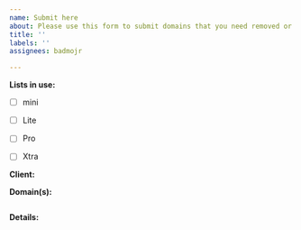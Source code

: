 ```yaml
---
name: Submit here
about: Please use this form to submit domains that you need removed or blocked.
title: ''
labels: ''
assignees: badmojr

---
```


<!----------------------
Type `x` in between `[ ]` and make sure there isn't any space between brackets. 
example: Type like this - `[x]` 
------------------------------>
**Lists in use:**
- [ ] mini
- [ ] Lite
- [ ] Pro
- [ ] Xtra


<!----------------------
Type the name of the adblock client with which you use the lists.
example: NextDNS, Pi-hole, AdGuardHome, etc
------------------------------>
**Client:** 
<!----- Type before this tag ----->


<!----------------------
Type the domains between ``` tags, one domain per line.
------------------------------>
**Domain(s):**
```

```


<!----------------------
Please describe the issue with as much detail as necessary.
Step by step instructions and screenshots are highly appreciated!
------------------------------>
**Details:**



<!----- Type before this tag ----->
